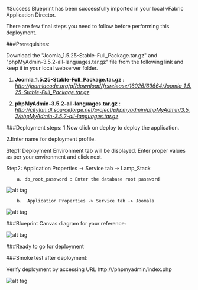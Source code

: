 #Success
Blueprint has been successfully imported in your local vFabric Application Director. 

There are  few final steps you need to follow before performing this deployment.

###Prerequisites:

Download the "Joomla_1.5.25-Stable-Full_Package.tar.gz" and "phpMyAdmin-3.5.2-all-languages.tar.gz" file from the following link and keep it in your local webserver folder.

1. **Joomla_1.5.25-Stable-Full_Package.tar.gz** : 
    *http://joomlacode.org/gf/download/frsrelease/16026/69664/Joomla_1.5.25-Stable-Full_Package.tar.gz*


2. **phpMyAdmin-3.5.2-all-languages.tar.gz** :
    *http://citylan.dl.sourceforge.net/project/phpmyadmin/phpMyAdmin/3.5.2/phpMyAdmin-3.5.2-all-languages.tar.gz*


###Deployment steps:
1.Now click on deploy to deploy the application.

2.Enter name for deployment profile.

Step1: Deployment Environment tab will be displayed. Enter proper values as per your environment and click next.

Step2: Application Properties -> Service tab -> Lamp_Stack
	
		a. db_root_password : Enter the database root password

![alt tag](https://raw.github.com/vmware-applicationdirector/solutions-import-6/Joomla-Blueprint-v1.0.0/Service-Property-LampStack.png)

		b.  Application Properties -> Service tab -> Joomala

![alt tag](https://raw.github.com/vmware-applicationdirector/solutions-import-6/Joomla-Blueprint-v1.0.0/Service-Property-Joomla.png)
	
	
###Blueprint Canvas diagram for your reference: 

![alt tag](https://raw.github.com/vmware-applicationdirector/solutions-import-6/Joomla-Blueprint-v1.0.0/Joomla-Blueprint-50-Blueprint-Canvas.png)

###Ready to go for deployment

###Smoke test after deployment:

Verify deployment by accessing URL http://<IP of your deployed system>/phpmyadmin/index.php
	
![alt tag](https://raw.github.com/vmware-applicationdirector/solutions-import-6/Joomla-Blueprint-v1.0.0/Smoke%20Test.JPG)


 










 








